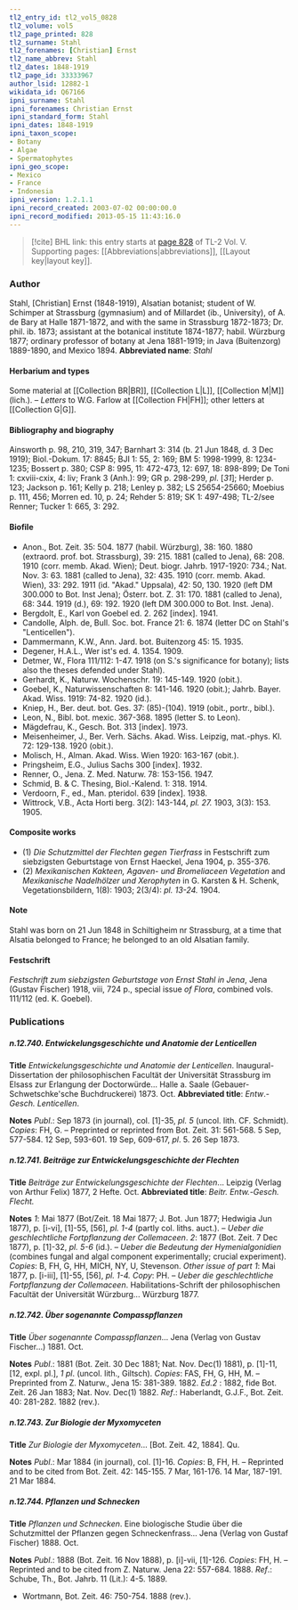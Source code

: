 ```yaml
---
tl2_entry_id: tl2_vol5_0828
tl2_volume: vol5
tl2_page_printed: 828
tl2_surname: Stahl
tl2_forenames: [Christian] Ernst
tl2_name_abbrev: Stahl
tl2_dates: 1848-1919
tl2_page_id: 33333967
author_lsid: 12882-1
wikidata_id: Q67166
ipni_surname: Stahl
ipni_forenames: Christian Ernst
ipni_standard_form: Stahl
ipni_dates: 1848-1919
ipni_taxon_scope: 
- Botany
- Algae
- Spermatophytes
ipni_geo_scope: 
- Mexico
- France
- Indonesia
ipni_version: 1.2.1.1
ipni_record_created: 2003-07-02 00:00:00.0
ipni_record_modified: 2013-05-15 11:43:16.0
---
```



> [!cite] BHL link: this entry starts at [page 828](https://www.biodiversitylibrary.org/page/33333967) of TL-2 Vol. V.
> Supporting pages: [[Abbreviations|abbreviations]], [[Layout key|layout key]].

### Author

Stahl, \[Christian\] Ernst (1848-1919), Alsatian botanist; student of W. Schimper at Strassburg (gymnasium) and of Millardet (ib., University), of A. de Bary at Halle 1871-1872, and with the same in Strassburg 1872-1873; Dr. phil. ib. 1873; assistant at the botanical institute 1874-1877; habil. Würzburg 1877; ordinary professor of botany at Jena 1881-1919; in Java (Buitenzorg) 1889-1890, and Mexico 1894. 
**Abbreviated name**: *Stahl*

#### Herbarium and types

Some material at [[Collection BR|BR]], [[Collection L|L]], [[Collection M|M]] (lich.). – *Letters* to W.G. Farlow at [[Collection FH|FH]]; other letters at [[Collection G|G]].

#### Bibliography and biography

Ainsworth p. 98, 210, 319, 347; Barnhart 3: 314 (b. 21 Jun 1848, d. 3 Dec 1919); Biol.-Dokum. 17: 8845; BJI 1: 55, 2: 169; BM 5: 1998-1999, 8: 1234-1235; Bossert p. 380; CSP 8: 995, 11: 472-473, 12: 697, 18: 898-899; De Toni 1: cxviii-cxix, 4: liv; Frank 3 (Anh.): 99; GR p. 298-299, *pl*. \[*31*\]; Herder p. 123; Jackson p. 161; Kelly p. 218; Lenley p. 382; LS 25654-25660; Moebius p. 111, 456; Morren ed. 10, p. 24; Rehder 5: 819; SK 1: 497-498; TL-2/see Renner; Tucker 1: 665, 3: 292.

#### Biofile

- Anon., Bot. Zeit. 35: 504. 1877 (habil. Würzburg), 38: 160. 1880 (extraord. prof. bot. Strassburg), 39: 215. 1881 (called to Jena), 68: 208. 1910 (corr. memb. Akad. Wien); Deut. biogr. Jahrb. 1917-1920: 734.; Nat. Nov. 3: 63. 1881 (called to Jena), 32: 435. 1910 (corr. memb. Akad. Wien), 33: 292. 1911 (id. "Akad." Uppsala), 42: 50, 130. 1920 (left DM 300.000 to Bot. Inst Jena); Österr. bot. Z. 31: 170. 1881 (called to Jena), 68: 344. 1919 (d.), 69: 192. 1920 (left DM 300.000 to Bot. Inst. Jena).
- Bergdolt, E., Karl von Goebel ed. 2. 262 \[index\]. 1941.
- Candolle, Alph. de, Bull. Soc. bot. France 21: 6. 1874 (letter DC on Stahl's "Lenticellen").
- Dammermann, K.W., Ann. Jard. bot. Buitenzorg 45: 15. 1935.
- Degener, H.A.L., Wer ist's ed. 4. 1354. 1909.
- Detmer, W., Flora 111/112: 1-47. 1918 (on S.'s significance for botany); lists also the theses defended under Stahl).
- Gerhardt, K., Naturw. Wochenschr. 19: 145-149. 1920 (obit.).
- Goebel, K., Naturwissenschaften 8: 141-146. 1920 (obit.); Jahrb. Bayer. Akad. Wiss. 1919: 74-82. 1920 (id.).
- Kniep, H., Ber. deut. bot. Ges. 37: (85)-(104). 1919 (obit., portr., bibl.).
- Leon, N., Bibl. bot. mexic. 367-368. 1895 (letter S. to Leon).
- Mägdefrau, K., Gesch. Bot. 313 \[index\]. 1973.
- Meisenheimer, J., Ber. Verh. Sächs. Akad. Wiss. Leipzig, mat.-phys. Kl. 72: 129-138. 1920 (obit.).
- Molisch, H., Alman. Akad. Wiss. Wien 1920: 163-167 (obit.).
- Pringsheim, E.G., Julius Sachs 300 \[index\]. 1932.
- Renner, O., Jena. Z. Med. Naturw. 78: 153-156. 1947.
- Schmid, B. & C. Thesing, Biol.-Kalend. 1: 318. 1914.
- Verdoorn, F., ed., Man. pteridol. 639 \[index\]. 1938.
- Wittrock, V.B., Acta Horti berg. 3(2): 143-144, *pl. 27.* 1903, 3(3): 153. 1905.

#### Composite works

- (1) *Die Schutzmittel der Flechten gegen Tierfrass* in Festschrift zum siebzigsten Geburtstage von Ernst Haeckel, Jena 1904, p. 355-376.
- (2) *Mexikanischen Kakteen, Agaven*- *und Bromeliaceen Vegetation* and *Mexikanische Nadelhölzer und Xerophyten* in G. Karsten & H. Schenk, Vegetationsbildern, 1(8): 1903; 2(3/4): *pl. 13-24.* 1904.

#### Note

Stahl was born on 21 Jun 1848 in Schiltigheim nr Strassburg, at a time that Alsatia belonged to France; he belonged to an old Alsatian family.

#### Festschrift

*Festschrift zum siebzigsten Geburtstage von Ernst Stahl in Jena*, Jena (Gustav Fischer) 1918, viii, 724 p., special issue *of Flora*, combined vols. 111/112 (ed. K. Goebel).

### Publications

##### n.12.740. Entwickelungsgeschichte und Anatomie der Lenticellen

**Title**
*Entwickelungsgeschichte und Anatomie der Lenticellen*. Inaugural-Dissertation der philosophischen Facultät der Universität Strassburg im Elsass zur Erlangung der Doctorwürde... Halle a. Saale (Gebauer-Schwetschke'sche Buchdruckerei) 1873. Oct.
**Abbreviated title**: *Entw*.-*Gesch. Lenticellen*.

**Notes**
*Publ*.: Sep 1873 (in journal), col. \[1\]-35, *pl. 5* (uncol. lith. CF. Schmidt). *Copies*: FH, G. – Preprinted or reprinted from Bot. Zeit. 31: 561-568. 5 Sep, 577-584. 12 Sep, 593-601. 19 Sep, 609-617, *pl*. 5. 26 Sep 1873.

##### n.12.741. Beiträge zur Entwickelungsgeschichte der Flechten

**Title**
*Beiträge zur Entwickelungsgeschichte der Flechten*... Leipzig (Verlag von Arthur Felix) 1877, 2 Hefte. Oct.
**Abbreviated title**: *Beitr. Entw.*-*Gesch. Flecht.*

**Notes**
*1*: Mai 1877 (Bot/Zeit. 18 Mai 1877; J. Bot. Jun 1877; Hedwigia Jun 1877), p. \[i-vi\], \[1\]-55, \[56\], *pl. 1-4* (partly col. liths. auct.). – *Ueber die geschlechtliche Fortpflanzung der Collemaceen*.
*2*: 1877 (Bot. Zeit. 7 Dec 1877), p. \[1\]-32, *pl. 5-6* (id.). – *Ueber die Bedeutung der Hymenialgonidien* (combines fungal and algal component experimentally; crucial experiment).
*Copies*: B, FH, G, HH, MICH, NY, U, Stevenson.
*Other issue of part 1*: Mai 1877, p. \[i-iii\], \[1\]-55, \[56\], *pl. 1-4. Copy*: PH. – *Ueber die geschlechtliche Fortpflanzung der Collemaceen*. Habilitations-Schrift der philosophischen Facultät der Universität Würzburg... Würzburg 1877.

##### n.12.742. Über sogenannte Compasspflanzen

**Title**
*Über sogenannte Compasspflanzen*... Jena (Verlag von Gustav Fischer...) 1881. Oct.

**Notes**
*Publ*.: 1881 (Bot. Zeit. 30 Dec 1881; Nat. Nov. Dec(1) 1881), p. \[1\]-11, \[12, expl. pl.\], *1* *pl*. (uncol. lith., Giltsch). *Copies*: FAS, FH, G, HH, M. – Preprinted from Z. Naturw., Jena 15: 381-389. 1882.
*Ed.2* : 1882, fide Bot. Zeit. 26 Jan 1883; Nat. Nov. Dec(1) 1882.
*Ref*.: Haberlandt, G.J.F., Bot. Zeit. 40: 281-282. 1882 (rev.).

##### n.12.743. Zur Biologie der Myxomyceten

**Title**
*Zur Biologie der Myxomyceten*... \[Bot. Zeit. 42, 1884\]. Qu.

**Notes**
*Publ*.: Mar 1884 (in journal), col. \[1\]-16. *Copies*: B, FH, H. – Reprinted and to be cited from Bot. Zeit. 42: 145-155. 7 Mar, 161-176. 14 Mar, 187-191. 21 Mar 1884.

##### n.12.744. Pflanzen und Schnecken

**Title**
*Pflanzen und Schnecken*. Eine biologische Studie über die Schutzmittel der Pflanzen gegen Schneckenfrass... Jena (Verlag von Gustaf Fischer) 1888. Oct.

**Notes**
*Publ*.: 1888 (Bot. Zeit. 16 Nov 1888), p. \[i\]-vii, \[1\]-126. *Copies*: FH, H. – Reprinted and to be cited from Z. Naturw. Jena 22: 557-684. 1888.
*Ref*.: Schube, Th., Bot. Jahrb. 11 (Lit.): 4-5. 1889.
- Wortmann, Bot. Zeit. 46: 750-754. 1888 (rev.).

